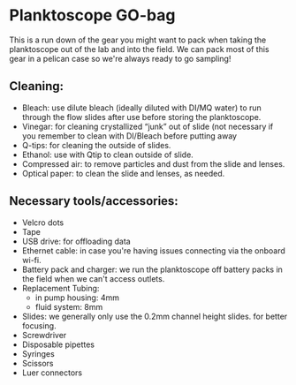 # Planktoscope GO-bag
This is a run down of the gear you might want to pack when taking the planktoscope out of the lab and into the field. We can pack most of this gear in a pelican case so we're always ready to go sampling!

## Cleaning:
- Bleach: use dilute bleach (ideally diluted with DI/MQ water) to run through the flow slides after use before storing the planktoscope.
- Vinegar: for cleaning crystallized “junk” out of slide (not necessary if you remember to clean with DI/Bleach before putting away 
- Q-tips: for cleaning the outside of slides.
- Ethanol: use with Qtip to clean outside of slide.
- Compressed air: to remove particles and dust from the slide and lenses.
- Optical paper: to clean the slide and lenses, as needed.


## Necessary tools/accessories:
- Velcro dots
- Tape
- USB drive: for offloading data
- Ethernet cable: in case you're having issues connecting via the onboard wi-fi.
- Battery pack and charger: we run the planktoscope off battery packs in the field when we can't access outlets.
- Replacement Tubing: 
    - in pump housing: 4mm
    - fluid system: 8mm
- Slides: we generally only use the 0.2mm channel height slides. for better focusing.
- Screwdriver
- Disposable pipettes
- Syringes
- Scissors
- Luer connectors





